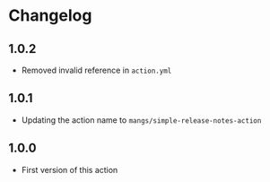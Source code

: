 # Changelog

## 1.0.2

- Removed invalid reference in `action.yml`

## 1.0.1

- Updating the action name to `mangs/simple-release-notes-action`

## 1.0.0

- First version of this action
